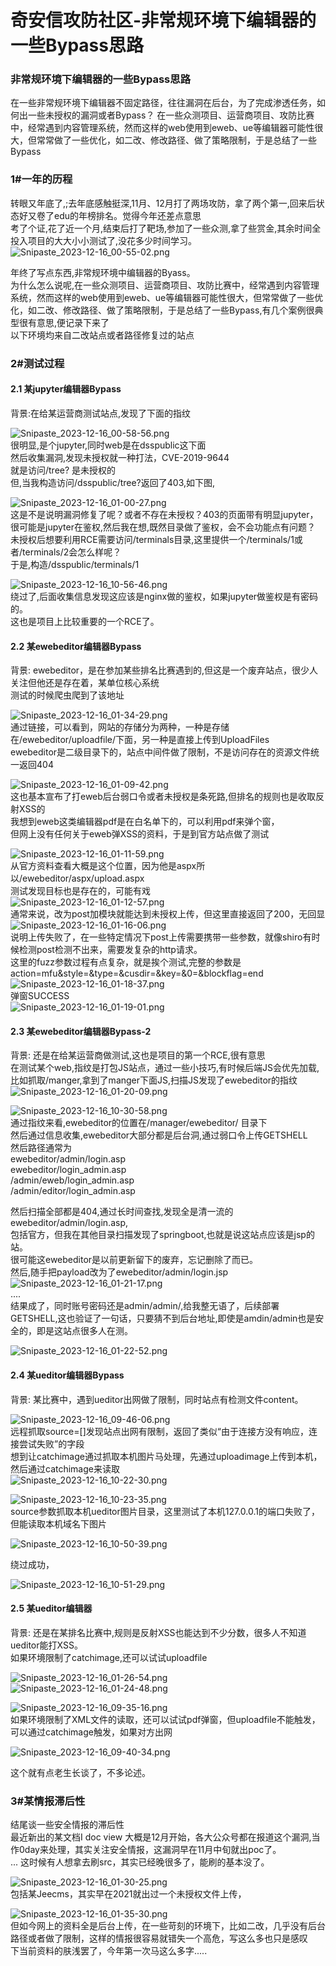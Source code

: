 

# 奇安信攻防社区-非常规环境下编辑器的一些Bypass思路

### 非常规环境下编辑器的一些Bypass思路

在一些非常规环境下编辑器不固定路径，往往漏洞在后台，为了完成渗透任务，如何出一些未授权的漏洞或者Bypass？ 在一些众测项目、运营商项目、攻防比赛中，经常遇到内容管理系统，然而这样的web使用到eweb、ue等编辑器可能性很大，但常常做了一些优化，如二改、修改路径、做了策略限制，于是总结了一些Bypass

### **1#一年的历程**

转眼又年底了,;去年底感触挺深,11月、12月打了两场攻防，拿了两个第一,回来后状态好又卷了edu的年榜排名。觉得今年还差点意思  
考了个证,花了近一个月,结束后打了靶场,参加了一些众测,拿了些赏金,其余时间全投入项目的大大小小测试了,没花多少时间学习。  
![Snipaste_2023-12-16_00-55-02.png](assets/1703640400-008d64996c2a0b1a4166fb5ddc6395e6.png)

年终了写点东西,非常规环境中编辑器的Byass。  
为什么怎么说呢,在一些众测项目、运营商项目、攻防比赛中，经常遇到内容管理系统，然而这样的web使用到eweb、ue等编辑器可能性很大，但常常做了一些优化，如二改、修改路径、做了策略限制，于是总结了一些Bypass,有几个案例很典型很有意思,便记录下来了  
以下环境均来自二改站点或者路径修复过的站点

### **2#测试过程**

#### 2.1 某jupyter编辑器Bypass

背景:在给某运营商测试站点,发现了下面的指纹

![Snipaste_2023-12-16_00-58-56.png](assets/1703640400-c393a7823c4c56449f4f135f68531459.png)  
很明显,是个jupyter,同时web是在dsspublic这下面  
然后收集漏洞,发现未授权就一种打法，CVE-2019-9644  
就是访问/tree? 是未授权的  
但,当我构造访问/dsspublic/tree?返回了403,如下图,

![Snipaste_2023-12-16_01-00-27.png](assets/1703640400-8513c0f2582bdc1d731c8f6eac07e7bd.png)  
这是不是说明漏洞修复了呢？或者不存在未授权？403的页面带有明显jupyter，很可能是jupyter在鉴权,然后我在想,既然目录做了鉴权，会不会功能点有问题？  
未授权后想要利用RCE需要访问/terminals目录,这里提供一个/terminals/1或者/terminals/2会怎么样呢？  
于是,构造/dsspublic/terminals/1

![Snipaste_2023-12-16_10-56-46.png](assets/1703640400-cec359e76c6e830fbcd03c6a85ec2833.png)  
绕过了,后面收集信息发现这应该是nginx做的鉴权，如果jupyter做鉴权是有密码的。  
这也是项目上比较重要的一个RCE了。

#### 2.2 某ewebeditor编辑器Bypass

背景: ewebeditor，是在参加某些排名比赛遇到的,但这是一个废弃站点，很少人关注但他还是存在着，某单位核心系统  
测试的时候爬虫爬到了该地址

![Snipaste_2023-12-16_01-34-29.png](assets/1703640400-df41f23375dc58591d0ccf2e5b66277b.png)  
通过链接，可以看到，网站的存储分为两种，一种是存储在/ewebeditor/uploadfile/下面，另一种是直接上传到UploadFiles  
ewebeditor是二级目录下的，站点中间件做了限制，不是访问存在的资源文件统一返回404

![Snipaste_2023-12-16_01-09-42.png](assets/1703640400-a330f8f2596663f68a2c58bc4499db21.png)  
这也基本宣布了打eweb后台弱口令或者未授权是条死路,但排名的规则也是收取反射XSS的  
我想到eweb这类编辑器pdf是在白名单下的，可以利用pdf来弹个窗，  
但网上没有任何关于eweb弹XSS的资料，于是到官方站点做了测试

![Snipaste_2023-12-16_01-11-59.png](assets/1703640400-f8c1a102149ae32cb126acf00d499b42.png)  
从官方资料查看大概是这个位置，因为他是aspx所以/ewebeditor/aspx/upload.aspx  
测试发现目标也是存在的，可能有戏  
![Snipaste_2023-12-16_01-12-57.png](assets/1703640400-ac76cc365b84f50ec443a34f966cb443.png)  
通常来说，改为post加模块就能达到未授权上传，但这里直接返回了200，无回显  
![Snipaste_2023-12-16_01-16-06.png](assets/1703640400-c009c2c021334ee0f0317ec1db0d30cc.png)  
说明上传失败了，在一些特定情况下post上传需要携带一些参数，就像shiro有时候检测post检测不出来，需要发复杂的http请求。  
这里的fuzz参数过程有点复杂，就是挨个测试,完整的参数是action=mfu&style=&type=&cusdir=&key=&0=&blockflag=end  
![Snipaste_2023-12-16_01-18-37.png](assets/1703640400-aa253e2532b6b9d81cd9ac61b9e8e960.png)  
弹窗SUCCESS  
![Snipaste_2023-12-16_01-19-01.png](assets/1703640400-e36ae20124d461163c4f27074093fc45.png)

#### 2.3 某ewebeditor编辑器Bypass-2

背景: 还是在给某运营商做测试,这也是项目的第一个RCE,很有意思  
在测试某个web,指纹是打包JS站点，通过一些小技巧,有时候后端JS会优先加载,比如抓取/manger,拿到了manger下面JS,扫描JS发现了ewebeditor的指纹  
![Snipaste_2023-12-16_01-20-09.png](assets/1703640400-7e31f4f88dc9d88b483a94581457c768.png)

![Snipaste_2023-12-16_10-30-58.png](assets/1703640400-eac0a5fed4efc176f7468e1303fd1283.png)  
通过指纹来看,ewebeditor的位置在/manager/ewebeditor/ 目录下  
然后通过信息收集,ewebeditor大部分都是后台洞,通过弱口令上传GETSHELL  
然后路径通常为  
ewebeditor/admin/login.asp  
ewebeditor/login\_admin.asp  
/admin/eweb/login\_admin.asp  
/admin/editor/login\_admin.asp

然后扫描全部都是404,通过长时间查找,发现全是清一流的ewebeditor/admin/login.asp,  
包括官方，但我在其他目录扫描发现了springboot,也就是说这站点应该是jsp的站。  
很可能这ewebeditor是以前更新留下的废弃，忘记删除了而已。  
然后,随手把payload改为了ewebeditor/admin/login.jsp  
![Snipaste_2023-12-16_01-21-17.png](assets/1703640400-e5f298805dd643d90c9d3c93d2af72bc.png)  
....  
结果成了，同时账号密码还是admin/admin/,给我整无语了，后续部署GETSHELL,这也验证了一句话，只要猜不到后台地址,即使是amdin/admin也是安全的，即是这站点很多人在测。

![Snipaste_2023-12-16_01-22-52.png](assets/1703640400-3493cc42ccdcd9d0222dfb99f9df8390.png)

#### 2.4 某ueditor编辑器Bypass

背景: 某比赛中，遇到ueditor出网做了限制，同时站点有检测文件content。

![Snipaste_2023-12-16_09-46-06.png](assets/1703640400-3581c47a0dd9daa2fa3e42b27402813a.png)  
远程抓取source=\[\]发现站点出网有限制，返回了类似“由于连接方没有响应，连接尝试失败”的字段  
想到让catchimage通过抓取本机图片马处理，先通过uploadimage上传到本机，然后通过catchimage来读取  
![Snipaste_2023-12-16_10-22-30.png](assets/1703640400-3ac436710cb0bf6442e36564b3584fbf.png)

![Snipaste_2023-12-16_10-23-35.png](assets/1703640400-61f814d0537156ae127d6fcabd5be138.png)  
source参数抓取本机ueditor图片目录，这里测试了本机127.0.0.1的端口失败了，但能读取本机域名下图片

![Snipaste_2023-12-16_10-50-39.png](assets/1703640400-eddaa4c7223ee4a36c22a387fe57ae2d.png)

绕过成功，

![Snipaste_2023-12-16_10-51-29.png](assets/1703640400-d45027b82aceed2380f3369134ae37af.png)

#### 2.5 某ueditor编辑器

背景: 还是在某排名比赛中,规则是反射XSS也能达到不少分数，很多人不知道ueditor能打XSS。  
如果环境限制了catchimage,还可以试试uploadfile

![Snipaste_2023-12-16_01-26-54.png](assets/1703640400-812fff7c282dfe971658b5a191fafc5e.png)  
![Snipaste_2023-12-16_01-24-48.png](assets/1703640400-a88434ebd882739f6aa1112e6e871004.png)

![Snipaste_2023-12-16_09-35-16.png](assets/1703640400-3c66271dfb6551cd3c4e184103b3ecda.png)  
如果环境限制了XML文件的读取，还可以试试pdf弹窗，但uploadfile不能触发，可以通过catchimage触发，如果对方出网

![Snipaste_2023-12-16_09-40-34.png](assets/1703640400-2287309786344fce8215da8d8b9710c4.png)

这个就有点老生长谈了，不多论述。

### **3#某情报滞后性**

结尾谈一些安全情报的滞后性  
最近新出的某文档I doc view 大概是12月开始，各大公众号都在报道这个漏洞,当作0day来处理，其实关注安全情报，这漏洞早在11月中旬就出poc了。  
... 这时候有人想拿去刷src，其实已经晚很多了，能刷的基本没了。

![Snipaste_2023-12-16_01-30-25.png](assets/1703640400-7a2d0f3c8a9bb48e6dbbf992b2ddfa05.png)  
包括某Jeecms，其实早在2021就出过一个未授权文件上传，

![Snipaste_2023-12-16_01-35-30.png](assets/1703640400-dc62904d97669525b7f8dc8a7dbe7850.png)  
但如今网上的资料全是后台上传，在一些苛刻的环境下，比如二改，几乎没有后台路径或者做了限制，这样的情报很容易就错失一个高危，写这么多也只是感叹  
下当前资料的肤浅罢了，今年第一次马这么多字.....
